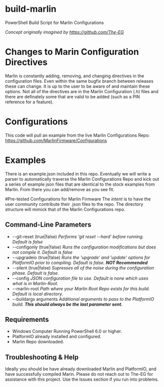 # build-marlin
PowerShell Build Script for Marlin Configurations

_Concept originally imagined by https://github.com/The-EG_

# Changes to Marin Configuration Directives
Marlin is constantly adding, removing, and changing directives in the configuration files. Even within the same bugfix branch between releases these can change. It is up to the user to be aware of and maintain these options. Not all of the directives are in the Marlin Configuration (.h) files and there are definately some that are valid to be added (such as a PIN reference for a feature). 

# Configurations
This code will pull an example from the live Marlin Configurations Repo:
https://github.com/MarlinFirmware/Configurations

# Examples
There is an example.json included in this repo. Eventually we will write a parser to automatically traverse the Marlin Configurations Repo and kick out a series of example json files that are identical to the stock examples from Marlin. From there you can add/remove as you see fit.

#Pre-tested Configurations for Marlin Firmware
The _intent_ is to have the user community contribute their .json files to the repo. The directory structure will mimick that of the Marlin Configurations repo.

## Command-Line Parameters
- --git-reset (true|false) _Performs 'git reset --hard' before running. Default is false_
- --configonly (true|false) _Runs the configuration modifications but does not compile it. Default is false_
- --upgradeio (true|false) _Runs the 'upgrade' and 'update' options for PlatformIO prior to compiling. Default is false. **NOT Recommended**_
- --silent (true|false) _Supresses all of the noise during the configuration phase. Default is false._
- --config <file> _JSON configuration file to use. Default is none which uses what is in Marlin-Root._
- --marlin-root <path> _Path where your Marlin Root Repo exists for this build. Default is local directory._
- --buildargs arguments _Additional arguments to pass to the PlatformIO build. **This should always be the last parameter sent.**_

## Requirements
- Windows Computer Running PowerShell 6.0 or higher.
- PlatformIO already installed and configured. 
- Marlin Repo downloaded.

## Troubleshooting & Help
Ideally you should be have already downloaded Marlin and PlatformIO, and have successfully compiled Marin. Please do not reach out to The-EG for assistance with this project. Use the Issues section if you run into problems.

